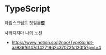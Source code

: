 # TypeScript
타입스크립트 첫걸음🆎

사라지지마 나의 노션
- https://www.notion.so/j2noo/TypeScript-aa939f6147c14271862c37073fc120f5?pvs=4
